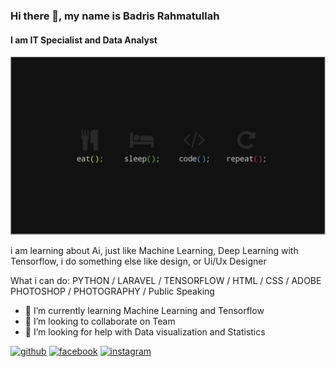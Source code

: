 ### Hi there 👋, my name is Badris Rahmatullah
#### I am IT Specialist and Data Analyst
![I am IT SPecialist and Data Analyst](https://github.com/BadrisRahmatullah/BadrisRahmatullah/blob/main/45694383_1741334032638150_9109087410989301760_n.jpg)

i am learning about Ai, just like Machine Learning, Deep Learning with Tensorflow, i do something else like design, or Ui/Ux Designer

What i can do: PYTHON / LARAVEL / TENSORFLOW / HTML / CSS / ADOBE PHOTOSHOP / PHOTOGRAPHY / Public Speaking

- 🌱 I’m currently learning Machine Learning and Tensorflow 
- 👯 I’m looking to collaborate on Team 
- 🤔 I’m looking for help with Data visualization and Statistics


[<img src='https://cdn.jsdelivr.net/npm/simple-icons@3.0.1/icons/github.svg' alt='github' height='40'>](https://github.com/BadrisRahmatullah)  [<img src='https://cdn.jsdelivr.net/npm/simple-icons@3.0.1/icons/facebook.svg' alt='facebook' height='40'>](https://www.facebook.com/badris.namikaze)  [<img src='https://cdn.jsdelivr.net/npm/simple-icons@3.0.1/icons/instagram.svg' alt='instagram' height='40'>](https://www.instagram.com/badrisrahmatullah/)  

